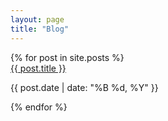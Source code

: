 ```yaml
---
layout: page
title: "Blog"
---
```


<div class="grid grid-cols-1 md:grid-cols-2 gap-4 gap-y-8 py-8">
{% for post in site.posts %}
<div>
<a href="{{ post.url }}">{{ post.title }}</a>
 <p>{{ post.date | date: "%B %d, %Y" }}</p>
 </div>
{% endfor %}
</div>
